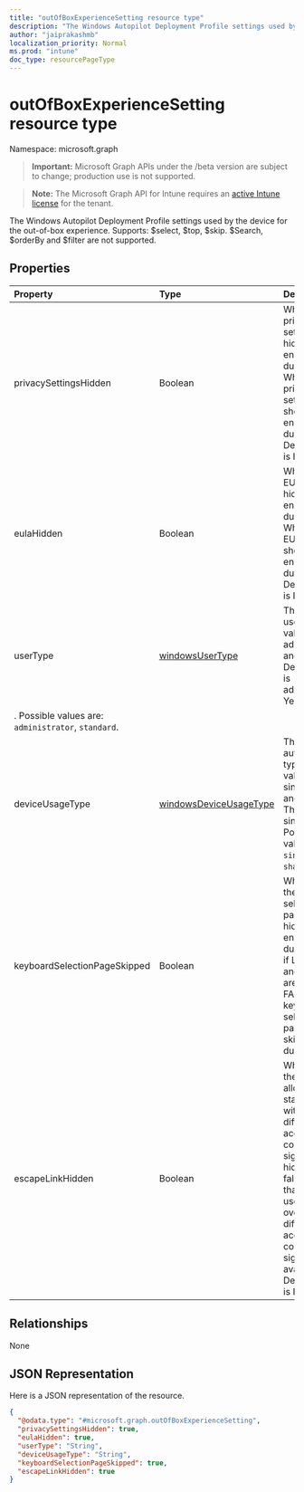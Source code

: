 ```yaml
---
title: "outOfBoxExperienceSetting resource type"
description: "The Windows Autopilot Deployment Profile settings used by the device for the out-of-box experience. Supports: $select, $top, $skip. $Search, $orderBy and $filter are not supported."
author: "jaiprakashmb"
localization_priority: Normal
ms.prod: "intune"
doc_type: resourcePageType
---
```


# outOfBoxExperienceSetting resource type

Namespace: microsoft.graph

> **Important:** Microsoft Graph APIs under the /beta version are subject to change; production use is not supported.

> **Note:** The Microsoft Graph API for Intune requires an [active Intune license](https://go.microsoft.com/fwlink/?linkid=839381) for the tenant.

The Windows Autopilot Deployment Profile settings used by the device for the out-of-box experience. Supports: $select, $top, $skip. $Search, $orderBy and $filter are not supported.

## Properties
|Property|Type|Description|
|:---|:---|:---|
|privacySettingsHidden|Boolean|When TRUE, privacy settings is hidden to the end user during OOBE. When FALSE, privacy settings is shown to the end user during OOBE. Default value is FALSE.|
|eulaHidden|Boolean|When TRUE, EULA is hidden to the end user during OOBE. When FALSE, EULA is shown to the end user during OOBE. Default value is FALSE.|
|userType|[windowsUserType](../resources/intune-enrollment-windowsusertype.md)|The type of user. Possible values are administrator and standard. Default value is administrator. Yes No
. Possible values are: `administrator`, `standard`.|
|deviceUsageType|[windowsDeviceUsageType](../resources/intune-enrollment-windowsdeviceusagetype.md)|The Entra join authentication type. Possible values are singleUser and shared. The default is singleUser. Possible values are: `singleUser`, `shared`.|
|keyboardSelectionPageSkipped|Boolean|When TRUE, the keyboard selection page is hidden to the end user during OOBE if Language and Region are set. When FALSE, the keyboard selection page is skipped during OOBE.|
|escapeLinkHidden|Boolean|When TRUE, the link that allows user to start over with a different account on company sign-in is hidden. When false, the link that allows user to start over with a different account on company sign-in is available. Default value is FALSE.|

## Relationships
None

## JSON Representation
Here is a JSON representation of the resource.
<!-- {
  "blockType": "resource",
  "@odata.type": "microsoft.graph.outOfBoxExperienceSetting"
}
-->
``` json
{
  "@odata.type": "#microsoft.graph.outOfBoxExperienceSetting",
  "privacySettingsHidden": true,
  "eulaHidden": true,
  "userType": "String",
  "deviceUsageType": "String",
  "keyboardSelectionPageSkipped": true,
  "escapeLinkHidden": true
}
```
